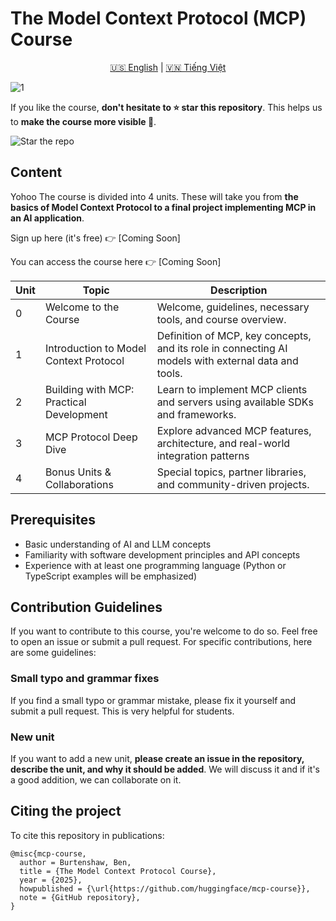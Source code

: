 # The Model Context Protocol (MCP) Course

<div align="center"> <a href="README.md">🇺🇸 English</a> | <a href="README_vi.md">🇻🇳 Tiếng Việt</a> </div>

![1](https://github.com/user-attachments/assets/d26dcc5e-46cb-449e-aecb-49ece10d342a)

If you like the course, **don't hesitate to ⭐ star this repository**. This helps us to **make the course more visible 🤗**.

<img src="https://huggingface.co/datasets/agents-course/course-images/resolve/main/en/communication/please_star.gif" alt="Star the repo" />

## Content
Yohoo
The course is divided into 4 units. These will take you from **the basics of Model Context Protocol to a final project implementing MCP in an AI application**.

Sign up here (it's free) 👉 [Coming Soon]

You can access the course here 👉 [Coming Soon]

| Unit    | Topic                                               | Description                                                                                             |
| ------- | --------------------------------------------------- | ------------------------------------------------------------------------------------------------------- |
| 0       | Welcome to the Course                               | Welcome, guidelines, necessary tools, and course overview.                                              |
| 1       | Introduction to Model Context Protocol              | Definition of MCP, key concepts, and its role in connecting AI models with external data and tools.     |
| 2       | Building with MCP: Practical Development            | Learn to implement MCP clients and servers using available SDKs and frameworks.                         |
| 3       | MCP Protocol Deep Dive                            | Explore advanced MCP features, architecture, and real-world integration patterns|
| 4       | Bonus Units & Collaborations                    | Special topics, partner libraries, and community-driven projects.|

## Prerequisites

* Basic understanding of AI and LLM concepts
* Familiarity with software development principles and API concepts
* Experience with at least one programming language (Python or TypeScript examples will be emphasized)

## Contribution Guidelines

If you want to contribute to this course, you're welcome to do so. Feel free to open an issue or submit a pull request. For specific contributions, here are some guidelines:

### Small typo and grammar fixes

If you find a small typo or grammar mistake, please fix it yourself and submit a pull request. This is very helpful for students.

### New unit

If you want to add a new unit, **please create an issue in the repository, describe the unit, and why it should be added**. We will discuss it and if it's a good addition, we can collaborate on it.

## Citing the project

To cite this repository in publications:

```
@misc{mcp-course,
  author = Burtenshaw, Ben,
  title = {The Model Context Protocol Course},
  year = {2025},
  howpublished = {\url{https://github.com/huggingface/mcp-course}},
  note = {GitHub repository},
}
```
